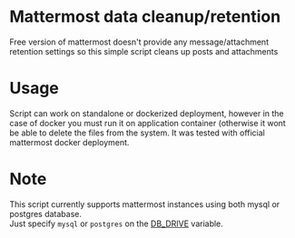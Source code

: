 # Mattermost data cleanup/retention
Free version of mattermost doesn't provide any message/attachment retention settings so this simple script cleans up posts and attachments 
# Usage
Script can work on standalone or dockerized deployment, however in the case of docker you must run it on application container (otherwise it wont be able to delete the files from the system. It was tested with official mattermost docker deployment. 
# Note
This script currently supports mattermost instances using both mysql or postgres database.  
Just specify `mysql` or `postgres` on the [DB_DRIVE](https://github.com/aljazceru/mattermost-retention/blob/master/mattermost-retention.sh#L26) variable.
